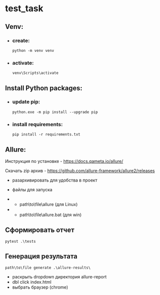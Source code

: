 # test_task

Venv:
---
* ### create:
      python -m venv venv
* ### activate:
      venv\Scripts\activate   

Install Python packages:
---
* ### update pip:
      python.exe -m pip install --upgrade pip
* ### install requirements:
      pip install -r requirements.txt

Allure:
---
Инструкция по установке - https://docs.qameta.io/allure/

Скачать zip архив - https://github.com/allure-framework/allure2/releases

- разархивировать для удобства в проект 

- файлы для запуска 
- - path\to\file\allure (для Linux) 
- - path\to\file\allure.bat (для win) 

## Сформировать отчет
    pytest .\tests

## Генерация результата
    path\to\file generate .\allure-results\

- раскрыть dropdown директория allure-report
- dbl click index.html
- выбрать браузер (chrome)
